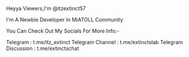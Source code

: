 Heyya Viewers,I'm @itzextinct57

I'm A Newbie Developer In MiATOLL Community

You Can Check Out My Socials For More Info:-

Telegram : t.me/itz_extinct
Telegram Channel : t.me/extinctslab
Telegram Discussion : t.me/extinctschat
